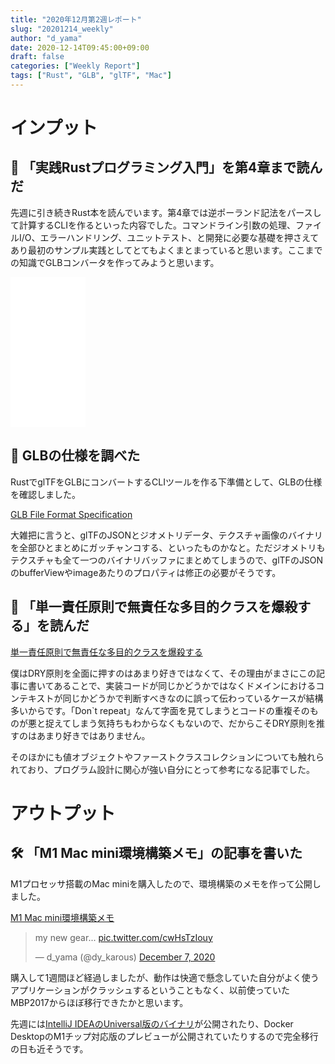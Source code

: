 ```yaml
---
title: "2020年12月第2週レポート"
slug: "20201214_weekly"
author: "d_yama"
date: 2020-12-14T09:45:00+09:00
draft: false
categories: ["Weekly Report"]
tags: ["Rust", "GLB", "glTF", "Mac"]
---
```

# インプット

## 📝 「実践Rustプログラミング入門」を第4章まで読んだ

先週に引き続きRust本を読んでいます。第4章では逆ポーランド記法をパースして計算するCLIを作るといった内容でした。コマンドライン引数の処理、ファイルI/O、エラーハンドリング、ユニットテスト、と開発に必要な基礎を押さえてあり最初のサンプル実践としてとてもよくまとまっていると思います。ここまでの知識でGLBコンバータを作ってみようと思います。

<iframe style="width:120px;height:240px;" marginwidth="0" marginheight="0" scrolling="no" frameborder="0" src="//rcm-fe.amazon-adsystem.com/e/cm?lt1=_blank&bc1=000000&IS2=1&bg1=FFFFFF&fc1=000000&lc1=0000FF&t=7dyama-22&language=ja_JP&o=9&p=8&l=as4&m=amazon&f=ifr&ref=as_ss_li_til&asins=4798061700&linkId=f65440e0bf601cb5c2452f6e32203992"></iframe>

## 📝 GLBの仕様を調べた

RustでglTFをGLBにコンバートするCLIツールを作る下準備として、GLBの仕様を確認しました。

[GLB File Format Specification](https://github.com/KhronosGroup/glTF/tree/master/specification/2.0#glb-file-format-specification)

大雑把に言うと、glTFのJSONとジオメトリデータ、テクスチャ画像のバイナリを全部ひとまとめにガッチャンコする、といったものかなと。ただジオメトリもテクスチャも全て一つのバイナリバッファにまとめてしまうので、glTFのJSONのbufferViewやimageあたりのプロパティは修正の必要がそうです。

## 📝 「単一責任原則で無責任な多目的クラスを爆殺する」を読んだ

[単一責任原則で無責任な多目的クラスを爆殺する](https://qiita.com/MinoDriven/items/76307b1b066467cbfd6a)

僕はDRY原則を全面に押すのはあまり好きではなくて、その理由がまさにこの記事に書いてあることで、実装コードが同じかどうかではなくドメインにおけるコンテキストが同じかどうかで判断すべきなのに誤って伝わっているケースが結構多いからです。「Don`t repeat」なんて字面を見てしまうとコードの重複そのものが悪と捉えてしまう気持ちもわからなくもないので、だからこそDRY原則を推すのはあまり好きではありません。

そのほかにも値オブジェクトやファーストクラスコレクションについても触れられており、プログラム設計に関心が強い自分にとって参考になる記事でした。

# アウトプット

## 🛠️ 「M1 Mac mini環境構築メモ」の記事を書いた

M1プロセッサ搭載のMac miniを購入したので、環境構築のメモを作って公開しました。

[M1 Mac mini環境構築メモ](https://blog-mk2.d-yama7.com/2020/12/20201208_mac_mini/)

<blockquote class="twitter-tweet"><p lang="en" dir="ltr">my new gear... <a href="https://t.co/cwHsTzIouy">pic.twitter.com/cwHsTzIouy</a></p>&mdash; d_yama (@dy_karous) <a href="https://twitter.com/dy_karous/status/1335743513082777601?ref_src=twsrc%5Etfw">December 7, 2020</a></blockquote> <script async src="https://platform.twitter.com/widgets.js" charset="utf-8"></script>

購入して1週間ほど経過しましたが、動作は快適で懸念していた自分がよく使うアプリケーションがクラッシュするということもなく、以前使っていたMBP2017からほぼ移行できたかと思います。

先週には[IntelliJ IDEAのUniversal版のバイナリ](https://youtrack.jetbrains.com/issue/JBR-2526)が公開されたり、Docker DesktopのM1チップ対応版のプレビューが公開されていたりするので完全移行の日も近そうです。
